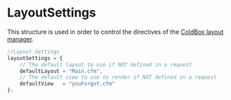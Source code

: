 # LayoutSettings

This structure is used in order to control the directives of the [ColdBox layout manager](../../views/index.md).

```js
//Layout Settings
layoutSettings = {
    // The default layout to use if NOT defined in a request
	defaultLayout = "Main.cfm",
	// The default view to use to render if NOT defined in a request
	defaultView   = "youForgot.cfm"
};
```
